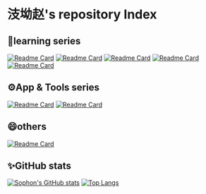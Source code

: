 # 汥坳赵's repository Index
## 📕learning series
[![Readme Card](https://github-readme-stats.vercel.app/api/pin/?username=zhaobingwang&repo=learning-frontend)](https://github.com/zhaobingwang/learning-frontend)
[![Readme Card](https://github-readme-stats.vercel.app/api/pin/?username=zhaobingwang&repo=learning-vue)](https://github.com/zhaobingwang/learning-vue)
[![Readme Card](https://github-readme-stats.vercel.app/api/pin/?username=zhaobingwang&repo=learning-csharp)](https://github.com/zhaobingwang/learning-csharp)
[![Readme Card](https://github-readme-stats.vercel.app/api/pin/?username=zhaobingwang&repo=learning-python)](https://github.com/zhaobingwang/learning-python)
[![Readme Card](https://github-readme-stats.vercel.app/api/pin/?username=zhaobingwang&repo=learning-java)](https://github.com/zhaobingwang/learning-java)
## ⚙️App & Tools series
[![Readme Card](https://github-readme-stats.vercel.app/api/pin/?username=zhaobingwang&repo=Desk)](https://github.com/zhaobingwang/Desk)
[![Readme Card](https://github-readme-stats.vercel.app/api/pin/?username=zhaobingwang&repo=Sophon)](https://github.com/zhaobingwang/Sophon)

## 😄others
[![Readme Card](https://github-readme-stats.vercel.app/api/pin/?username=zhaobingwang&repo=samples)](https://github.com/zhaobingwang/samples)

## ✨GitHub stats

[![Sophon's GitHub stats](https://github-readme-stats.vercel.app/api?username=zhaobingwang)](https://github.com/zhaobingwang)
[![Top Langs](https://github-readme-stats.vercel.app/api/top-langs/?username=zhaobingwang&layout=compact)](https://github.com/zhaobingwang)
